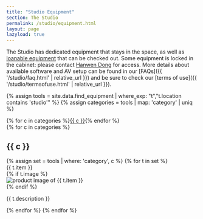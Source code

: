 ```yaml
---
title: "Studio Equipment"
section: The Studio
permalink: /studio/equipment.html
layout: page
lazyload: true
---
```


The Studio has dedicated equipment that stays in the space, as well as [loanable equipment](https://www.lib.uidaho.edu/studio/loanable.html) that can be checked out. 
Some equipment is locked in the cabinet: please contact [Hanwen Dong](mailto:hanwendong@uidaho.edu) for access.
More details about available software and AV setup can be found in our [FAQs]({{ '/studio/faq.html' | relative_url }}) and be sure to check our [terms of use]({{ '/studio/termsofuse.html' | relative_url }}).

{% assign tools = site.data.find_equipment | where_exp: "t","t.location contains 'studio'" %}
{% assign categories = tools | map: 'category' | uniq %}
<div class="row">
<div class="col-12 mb-3 text-center">
{% for c in categories %}<a href="#{{ c | slugify }}" class="btn btn-sm btn-outline-pride-gold m-2">{{ c }}</a>{% endfor %}
</div>
{% for c in categories %}
<div class="col-12">
<h2 id="{{ c | slugify }}" class="my-4">{{ c }}</h2>
</div>
{% assign set = tools | where: 'category', c %}
{% for t in set %}
<div class="col-md-6 mb-2">
    <div class="card">
        <div class="card-header">
            {{ t.item }}
        </div>
        <div class="card-body">
            {% if t.image %}<div class="text-center"><img class="img-fluid mb-3 lazyload" data-src="{{ site.lib-media }}/studio/{{ t.image }}" alt="product image of {{ t.item }}"></div>{% endif %}
            <p class="card-text">{{ t.description }}</p>
        </div>
    </div>
</div>
{% endfor %}
{% endfor %}
</div>
